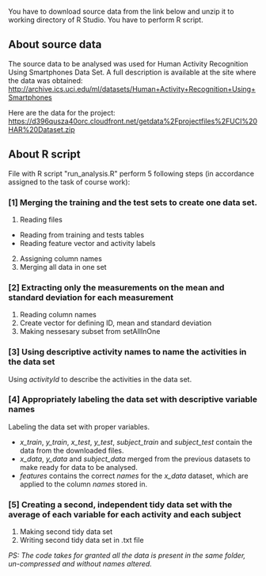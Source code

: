 You have to download source data from the link below and unzip it to working directory of R Studio.
You have to perform R script.

## About source data
The source data to be analysed was used for Human Activity Recognition Using Smartphones Data Set. A full description is available at the site where the data was obtained: 
http://archive.ics.uci.edu/ml/datasets/Human+Activity+Recognition+Using+Smartphones 

Here are the data for the project:
https://d396qusza40orc.cloudfront.net/getdata%2Fprojectfiles%2FUCI%20HAR%20Dataset.zip

## About R script
File with R script "run_analysis.R" perform 5 following steps (in accordance assigned to the task of course work):

### [1] Merging the training and the test sets to create one data set.
1. Reading files
 * Reading from training and tests tables
 * Reading feature vector and activity labels
2. Assigning column names
3. Merging all data in one set

### [2] Extracting only the measurements on the mean and standard deviation for each measurement
1. Reading column names
2. Create vector for defining ID, mean and standard deviation
3. Making nessesary subset from setAllInOne

### [3] Using descriptive activity names to name the activities in the data set
Using *activityId* to describe the activities in the data set.

### [4] Appropriately labeling the data set with descriptive variable names
Labeling the data set with proper variables.
* *x_train*, *y_train*, *x_test*, *y_test*, *subject_train* and *subject_test* contain the data from the downloaded files.
* *x_data*, *y_data* and *subject_data* merged from the previous datasets to make ready for data to be analysed.
* *features* contains the correct *names* for the *x_data* dataset, which are applied to the column *names* stored in.

### [5] Creating a second, independent tidy data set with the average of each variable for each activity and each subject
1. Making second tidy data set
2. Writing second tidy data set in .txt file

*PS: The code takes for granted all the data is present in the same folder, un-compressed and without names altered.*
